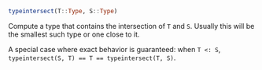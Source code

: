 ```julia
typeintersect(T::Type, S::Type)
```

Compute a type that contains the intersection of `T` and `S`. Usually this will be the smallest such type or one close to it.

A special case where exact behavior is guaranteed: when `T <: S`, `typeintersect(S, T) == T == typeintersect(T, S)`.
